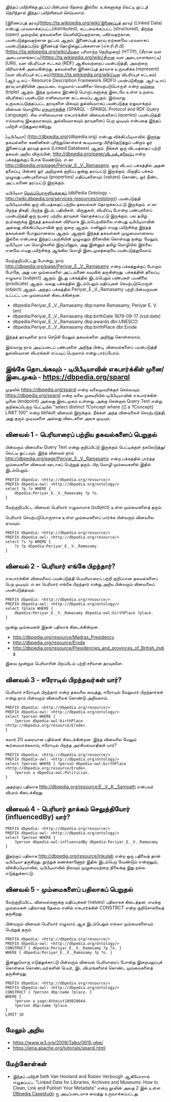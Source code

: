 *இந்தப் பயிற்சிக்கு நுட்பப் பின்புலம் தேவை இல்லை.  உங்களுக்கு வெட்டி ஒட்டத் தெரிந்தால் இந்தப் பயிற்சியைச் செய்யலாம்.*

[இணைப்புத் தரவு](https://ta.wikipedia.org/wiki/இணைப்புத் தரவு) (Linked Data) என்பது பரவலாக்கப்பட்ட(distributed), கட்டமைக்கப்பட்ட (structured), திறந்த (open) முறையில் தகவல்களை வெளியிடுவதற்கான, பகிர்வதற்கான, பயன்படுத்துவதற்கான நுட்பம் ஆகும்.  இணைப்புத் தரவு ஏற்கனவே பரவலாகப் பயன்படுத்தப்படும் இணையத் தொழில்நுட்பங்களான [எச்.ரி.ரி.பி](https://ta.wikipedia.org/wiki/மீயுரை பரிமாற்ற நெறிமுறை) (HTTP), [சீரான வள அடையாளங்காட்டி](https://ta.wikipedia.org/wiki/சீரான வள அடையாளங்காட்டி) (URI), வள விபரிப்புச் சட்டகம் (RDF) ஆகியவற்றைப் பயன்படுத்தி, அவற்றை விரிவாக்கி அமைகின்றது.  தகவல்களை இணைப்புத் தரவாக உருவகிக்க (represent) [வள விபரிப்புச் சட்டகம்](https://ta.wikipedia.org/wiki/வள விபரிப்புச் சட்டகம்) (ஆர்.டி.எப் - Resource Description Framework (RDF)) பயன்படுகிறது.  ஆர்.டி.எப் தரவு மாதிரியின் அடிப்படை எழுவாய்-பயனிலை-செயற்படுபொருள் என்ற [மும்மை](https://en.wikipedia.org/wiki/Semantic_triple) (triple) ஆகும்.  இந்த மும்மை இரண்டு பொருட்களுக்கு இடையே உள்ள உறவை விபரிக்கப் பயன்படும் எளிமையான கட்டமைப்பு ஆகும்.  இவ்வாறு உருவகப்படுத்தப்பட்ட தரவுகளை மிகவும் துல்லியமாகப் பயன்படுத்த ஏதுவாக்கும் வினவல் மொழியே [எசுபார்க்கிள்](https://ta.wikipedia.org/wiki/எசுபார்க்கிள்) (SPARQL - SPARQL Protocol and RDF Query Language).  சில எளிமையான எசுபார்க்கிள் வினவல்களைப் (queries) பயன்படுத்தி எவ்வளவு இலகுவாகவும், துல்லியமாகவும் தரவுகளைப் பெற முடியும் என்பதை இந்தப் பயிற்சி எடுத்துரைக்கிறது.

[டிபிபீடியா] (http://dbpedia.org)(dbpedia.org) என்பது விக்கிப்பீடியாவில் இருந்து தகவல்களை கணினிகள் புரிந்துகொள்ளக் கூடியவாறு பிரித்தெடுத்துப் பகிரும் ஓர் இணைப்புத் தரவுத் தளம் (Linked Database) ஆகும்.  நீங்கள் ஒரு விடயத்தைப் பற்றி தகவல் அறிய விரும்பின், http://dbpedia.org/page/விடயத்_தலைப்பு என்ற பக்கத்துக்குப் போக வேண்டும்.  எ.கா http://dbpedia.org/page/Periyar_E._V._Ramasamy.  ஒரு விடயப் பக்கத்தில் அதன் தலைப்பு, பின்னர் ஓர் அறிமுகக் குறிப்பு ஒன்று தரப்பட்டு இருக்கும்.  மிகுதிப் பக்கம் முழுவது பண்புகளையும் (properties) மதிப்புகளையும் (values) கொண்ட ஒர் நீண்ட அட்டவணை தரப்பட்டு இருக்கும்.  

டிபிபீடியா [மெய்ப்பொருளியத்தைப்](https://ta.wikipedia.org/wiki/மெய்ப்பொருளியம் (தகவல் அறிவியல்)) (dbPedia Ontology - http://wiki.dbpedia.org/services-resources/ontology) பயன்படுத்தி டிபிபீடியாவில் ஒரு விடயத்தைப் பற்றிய தகவல்கள் தொகுக்கப்பட்டு இருக்கும்.   எ.கா பிறந்த திகதி, பிறந்த இடம், பதிவிகள், விருதுகள், விபரிப்பு போன்ற பண்புகளைப் பயன்படுத்தி ஒரு நபரை பற்றிய தரவுகள் தொகுக்கப்பட்டு இருக்கும்.  பல தமிழ் நபர்களுக்கு இந்தத் தகவல்கள் விரிவாக இடம்பெறவில்லை என்பது டிபிபீடியாவின் அல்லது விக்கிப்பீடியாவின் ஒரு குறை ஆகும்.  எனினும் எமது பயிற்சிக்கு இந்தத் தகவல்கள் போதுமானவை ஆகும்.  ஆனால் இந்தத் தகவல்கள் முழுமையானவை இல்லை என்பதை இந்தப் பயற்சியின் முழுவதும் நினைவில் கொள்வது நன்று.  மேலும், டிபிபீடியா பல மொழிகளில் இருப்பினும், அது இன்னும் தமிழ் மொழியில் இல்லை.  எனவே எமது பயிற்சிக்கு ஆங்கில மொழி இடைமுகத்தையே பயன்படுத்துவோம்.  

மேற்குறிப்பிட்டது போன்று, நாம் http://dbpedia.org/page/Periyar_E._V._Ramasamy என்ற பக்கத்துக்குப் போகும் போதே, அது பல மும்மைகளை அட்டவணை வடிவில் தருகின்றது.  பக்கத்தின் தலைப்பு எழுவாய் (subject) ஆகும்.  இடது பக்கத்தில் இடம்பெறும் பண்புகள் பயனிலை (predicate) ஆகும்.  வலது பக்கத்தில் இடம்பெறும் மதிப்புகள் செயற்படுபொருள் (object) ஆகும்.  அந்தப் பக்கத்தில் Periyar_E._V._Ramasamy பற்றி பின்வருவன உட்பட்ட பல மும்மைகள் கிடைக்கின்றன.

 * dbpedia:Periyar_E._V._Ramasamy dbp:name Ramasamy, Periyar E. V. (en)
 * dbpedia:Periyar_E._V._Ramasamy dbp:birthDate 1879-09-17 (xsd:date)
 * dbpedia:Periyar_E._V._Ramasamy dbp:awards dbr:UNESCO
 * dbpedia:Periyar_E._V._Ramasamy dbp:birthPlace dbr:Erode
 
இந்தத் தரவுகளை நாம் செடுகி மேலும் தகவல்களை அறிந்து கொள்ளலாம்.

இவ்வாறு நாம் அடிப்படைப் பண்புகளை அறிந்த பின்பு, வினவல்களைப் பயன்படுத்தி துல்லியமான விபரங்கள் எப்படிப் பெறலாம் என்று பார்ப்போம்.

## இங்கே தொடங்கவும் - டிபிபீடியாவின் எசுபார்க்கிள் முனை/இடைமுகம் - https://dbpedia.org/sparql 
முதலில் https://dbpedia.org/sparql  என்ற வலைமுவரிக்குச் செல்லவும்.  https://dbpedia.org/sparql என்ற வலை முகவரியில் டிபிபீடியாவின் எசுபார்க்கிள் முனை (endpoint) அல்லது இடைமுகம் உள்ளது.  அங்கு சென்றால் Query Text என்று குறிக்கப்பெற்ற பெட்டியில் "select distinct ?Concept where {[] a ?Concept} LIMIT 100" என்ற default வினவல் இருக்கும்.  நீங்கள் அந்த வினவலைச் செயற்படுத்தி, அது தரும் முடிவுகளை அல்லது விடைகளை அலச முடியும்.  

## வினவல் 1 - பெரியாரைப் பற்றிய தகவல்களைப் பெறுதல்
பின்வரும் வினவலை Query Text என்று குறிப்பிட்டு இருக்கும் பெட்டிக்குள் நகலெடுத்து/வெட்டி ஒட்டவும்.  இந்த வினவல் நாம்  http://dbpedia.org/page/Periyar_E._V._Ramasamy  என்ற பக்கத்தில் பார்த்த மும்மைகளை வினவல் ஊடாகப் பெற்றுத் தரும்.  பிற மொழி மும்மைகளில் இதில் இடம்பெறும். 

```
PREFIX dbpedia: <http://dbpedia.org/resource/>
PREFIX dbpedia-owl: <http://dbpedia.org/ontology/>
select ?p ?o WHERE { 
    dbpedia:Periyar_E._V._Ramasamy ?p ?o. 
}
```
மேற்குறிப்பிட்ட வினவல் பெரியார் எழுவாயாக (subject) உள்ள மும்மைகளைத் தரும்.

பெரியார் செயற்படுபொருளாக உள்ள மும்மைகளைப் பார்க்க பின்வரும் வினவலை ஏவவும்.
```
PREFIX dbpedia: <http://dbpedia.org/resource/>
PREFIX dbpedia-owl: <http://dbpedia.org/resource/>
select ?s ?p WHERE { 
    ?s ?p dbpedia:Periyar_E._V._Ramasamy. 
}
```
## வினவல் 2 - பெரியார் எங்கே பிறந்தார்?
எசுபார்க்கிள் வினவலைப் பயன்படுத்தி பெயரியாரைப் பற்றி குறிப்பான தகவல்களைப் பெற முடியும்.  எ.கா பெரியார் எங்கே பிறந்தார் என்று அறிய பின்வரும் வினவலைப் பயன்படுத்தவும்.
```
PREFIX dbpedia: <http://dbpedia.org/resource/>
PREFIX dbpedia-owl: <http://dbpedia.org/ontology/>
select ?place WHERE { 
    dbpedia:Periyar_E._V._Ramasamy dbpedia-owl:birthPlace ?place. 
}
```
மூன்று மும்மைகள் இதன் பதிலாக கிடைக்கின்றன.

* http://dbpedia.org/resource/Madras_Presidency
* http://dbpedia.org/resource/Erode
* http://dbpedia.org/resource/Presidencies_and_provinces_of_British_India

இவை மூன்றும் பெரியாரின் பிறப்பிடம் பற்றி சரியான தரவுகளே.

## வினவல் 3 - ஈரோடில் பிறந்தவர்கள் யார்?
பெரியார் ஈரோடில் பிறந்தார் என்ற தகவலை வைத்து, ஈரோடில் வேறுயார் பிறந்தார்கள் என்று நாம் பின்வரும் வினவலைக் கொண்டு அறியலாம். 

```
PREFIX dbpedia: <http://dbpedia.org/resource/>
PREFIX dbpedia-owl: <http://dbpedia.org/ontology/>
select ?person WHERE { 
    ?person dbpedia-owl:birthPlace <http://dbpedia.org/resource/Erode>. 
}
```
சுமார் 20 வரையான பதில்கள் கிடைக்கின்றன.  இந்த வினவலை மேலும் கூர்மையாக்கலாம், ஈரோடில் பிறந்த அரசியல்வாதிகள் யார்?
```
PREFIX dbpedia: <http://dbpedia.org/resource/>
PREFIX dbpedia-owl: <http://dbpedia.org/ontology/>
select ?person WHERE { ?person dbpedia-owl:birthPlace <http://dbpedia.org/resource/Erode>.
    ?person a dbpedia-owl:Politician.
}
```
அதற்குப் பதிலாக http://dbpedia.org/resource/E._V._K._Sampath என்பவர் விபரம் கிடைக்கிறது.

## வினவல் 4 - பெரியார் தாக்கம் செலுத்தியோர் (influencedBy) யார்?
```
PREFIX dbpedia: <http://dbpedia.org/resource/>
PREFIX dbpedia-owl: <http://dbpedia.org/ontology/>
select ?person WHERE { 
    ?person dbpedia-owl:influencedBy dbpedia:Periyar_E._V._Ramasamy
}
```
இதற்குப் பதிலாக http://dbpedia.org/resource/Inkulab என்ற ஒரு பதிலைத் தான் டிபிபீடியா தருகிறது.  நூற்றுக் கணக்காணோர் இதில் இடம்பெற வேண்டும் என்றாலும், விக்கிப்பீடியாவில், டிபிபீடியாவில் நிலவும் முழுமையற்றை நிலைக்கு இது நல்ல எடுத்துக்காட்டு. 

## வினவல் 5 - மும்மைகளைப் பதிலாகப் பெறுதல்
மேற்குறிப்பிட்ட வினவல்களுக்கு மதிப்புக்கள் (values) பதிலாகக் கிடைத்தன.  எமக்கு மும்மைகள் பதிலாகத் தேவை எனில் எசுபார்க்கிள் CONSTRCT என்ற குறிசொல்லைத் தருகிறது.  

பின்வரும் வினவல் பெரியார் எழுவாய் ஆக இடம்பெறும் எல்லா மும்மைகளையும் பெற்றுத் தரும். 
```
PREFIX dbpedia: <http://dbpedia.org/resource/>
PREFIX dbpedia-owl: <http://dbpedia.org/ontology/>
CONSTRUCT { dbpedia:Periyar_E._V._Ramasamy ?p ?o. }
WHERE { dbpedia:Periyar_E._V._Ramasamy ?p ?o. }
```
இன்னுமொரு எடுத்துக்காட்டு பின்வரும் வினவல் பெரியாரைப் போன்று இறைமறுப்புக் கொள்கை கொண்டவர்களின் பெயர், இட விபரங்களைக் கொண்ட மும்மைகளைத் தருகின்றது.
```
PREFIX dbpedia: <http://dbpedia.org/resource/>
PREFIX dbpedia-owl: <http://dbpedia.org/ontology/>
CONSTRUCT { ?person dbp:name ?place. }
WHERE {
    ?person a yago:Atheist109820044.
    ?person dbp:name ?place.
}
LIMIT 10
```

## மேலும் அறிய
* https://www.w3.org/2009/Talks/0615-qbe/
* https://jena.apache.org/tutorials/sparql.html

## மேற்கோள்கள்
* இந்தப் பயிற்சி Seth Van Hooland and Ruben Verbough ஆகியோரால் எழுதப்பட்ட "Linked Data for Libraries, Archives and Museums: How to Clean, Link and Publish Your Metadata" என்ற நூலின் அலகு 2 இல் உள்ள [DBpedia Casestudy](http://book.freeyourmetadata.org/chapters/1/modelling.pdf) ஐ அடிப்படையாக வைத்து உருவாக்கப்பட்டது.
